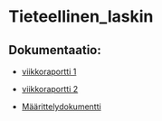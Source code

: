 # Tieteellinen_laskin

## Dokumentaatio:
- [viikkoraportti 1](https://github.com/Sokirates/Tieteellinen_laskin/blob/main/dokumentaatio/viikkoraportit/viikko1.md)

- [viikkoraportti 2](https://github.com/Sokirates/Tieteellinen_laskin/blob/main/dokumentaatio/viikkoraportit/viikko2.md)

- [Määrittelydokumentti](https://github.com/Sokirates/Tieteellinen_laskin/blob/main/dokumentaatio/maarittelydokumentti.md)
